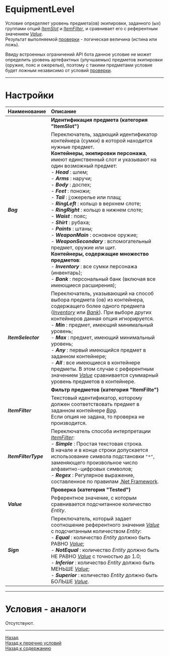 # **EquipmentLevel**

Условие определяет уровень предмета(ов) экипировки, заданного (ых) группами опций [*ItemSlot*](#ref-ItemSlot) и [*ItemFilter*](#ref-ItemFilter), и сравнивает его с референтным значением [*Value*](#ref-Value).<br/>
Результат выполняемой [проверки](#ref-Tested) - логическая величина (истина или ложь).  

Ввиду встроенных ограничений API бота данное условие не может определить уровень артефактных (улучшаемых) предметов экипировки (оружие, пояс и ожерелье), поэтому с такими предметами условие будет ложным независимо от условий [проверки](#ref-Tested).


---

# **Настройки**

| **Наименование** | **Описание** 
|:-----------------|:-------------
|| <a name ="ref-ItemSlot"></a>**Идентификация предмета (категория "ItemSlot")**
|<a name ="ref-Bag">***Bag***</a><br/> | Переключатель, задающий идентификатор контейнера (сумки) в которой находится нужные предмет.<br>**Контейнеры, экипировки персонажа**, имеют единственный слот и указывают на один возможный предмет:<br>- <a name ="ref-Head">***Head***</a> : шлем;<br>- <a name ="ref-Arms">***Arms***</a> : наручи;<br>- <a name ="ref-Body">***Body***</a> : доспех;<br>- <a name ="ref-Feet">***Feet***</a> : поножи;<br>- <a name ="ref-Tail">***Tail***</a> : j;ожерелье или плащ;<br>- <a name ="ref-RingLeft">***RingLeft***</a> : кольцо в верхнем слоте;<br>- <a name ="ref-RingRight">***RingRight***</a> : кольцо в нижнем слоте;<br>- <a name ="ref-Waist">***Waist***</a> : пояс;<br>- <a name ="ref-Shirt">***Shirt***</a> : рубаха;<br>- <a name ="ref-Paints">***Paints***</a> : штаны;<br>- <a name ="ref-WeaponMain">***WeaponMain***</a> : основное оружие;<br>- <a name ="ref-WeaponSecondary">***WeaponSecondary***</a> : вспомогательный предмет, оружие или щит.<br>**Контейнеры, содержащие множество предметов**:<br>- <a name ="ref-Inventory">***Inventory***</a> : все сумки персонажа (инвентарь);<br>- <a name ="ref-Bank">***Bank***</a> : персональный банк (включая все имеющиеся расширения);<br>
|<a name ="ref-ItemSelector">***ItemSelector***</a> | Переключатель, указывающий на способ выбора предмета (ов) из контейнера, содержащего более одного предмета ([*Inventory*](#ref-Inventory) или [*Bank*](#ref-Bank)). При выборе других контейнеров данная опция игнорируется.<br>- <a name ="ref-Min">***Min***</a> : предмет, имеющий минимальный уровень;<br>- <a name ="ref-Max">***Max***</a> : предмет, имеющий минимальный уровень;<br>- <a name ="ref-Max">***Any***</a> : первый имеющийся предмет в заданном контейнере;<br>- <a name ="ref-Max">***All***</a> : все имеющиеся в контейнере предметы. В этом случае с референтным значением [*Value*](#ref-Value) сравнивается суммарный уровень предметов в контейнере.
|| <a name ="ref-ItemFilterCategory"></a> **Фильтр предметов (категория "ItemFilte")**
|<a name ="ref-ItemFilter">***ItemFilter***</a> | Текстовый идентификатор, которому должен соответствовать предмет в заданном контейнере [*Bag*](#ref-Bag).<br>Если опция не задана, то проверка не производится.
|<a name ="ref-ItemFilterType">***ItemFilterType***</a> | Переключатель способа интерпретации [*ItemFilter*](#ref-EntItemFilterityID):<br/>- ***Simple*** : Простая текстовая строка. <br/>В начале и в конце строки допускается использование символа подстановки ``"*"``, заменяющего произвольное число алфавитно-цифровых символов;<br/>- ***Regex*** : Регулярное выражение, составленное по правилам [.Net Framework](https://docs.microsoft.com/ru-ru/dotnet/standard/base-types/regular-expressions).
|| <a name ="ref-Tested"></a> **Проверка (категория "Tested")**
|<a name ="ref-Value">***Value***</a> | Референтное значение, с которым сравнивается подсчитанное количество *Entity*.
|<a name ="ref-Sign">***Sign***</a> | Переключатель, который задает соотношение референтного значения [*Value*](!ref-Value) с подсчитанным количеством *Entity*:<br/>- ***Equal*** : количество *Entity* должно быть РАВНО [*Value*](!ref-Value);<br/>- ***NotEqual*** : количество *Entity* должно быть НЕ РАВНО [*Value*](!ref-Value) с точностью до 1.0;<br/>- ***Inferior*** : количество *Entity* должно быть МЕНЬШЕ [*Value*](!ref-Value);<br/>- ***Superior*** : количество *Entity* должно быть БОЛЬШЕ [*Value*](!ref-Value).


---

# **Условия - аналоги**
Отсутствуют.

---

<a href="javascript:history.back()">Назад</a>  
[Назад к перечню условий](../EntityTools-QuesterExtensions-RU.md#ref-Conditions)  
[Назад к содержанию](../../index.md)